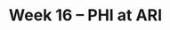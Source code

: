 ---
layout: game
title: Week 16 – PHI at ARI
season: 2005
game_id: 2005_16_PHI_ARI
away_team: PHI
home_team: ARI
---